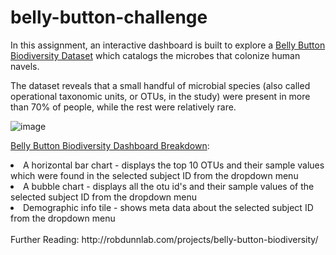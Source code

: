 # belly-button-challenge

In this assignment, an interactive dashboard is built to explore a [Belly Button Biodiversity Dataset](https://2u-data-curriculum-team.s3.amazonaws.com/dataviz-classroom/v1.1/14-Interactive-Web-Visualizations/02-Homework/samples.json) which catalogs the microbes that colonize human navels.

The dataset reveals that a small handful of microbial species (also called operational taxonomic units, or OTUs, in the study) were present in more than 70% of people, while the rest were relatively rare.

![image](https://github.com/lishanisrikaran/belly-button-challenge/assets/126973634/a485a5f2-c098-4cb9-9b8e-f5f7d97c4c79)

[Belly Button Biodiversity Dashboard Breakdown](https://lishanisrikaran.github.io/belly-button-challenge/):
<li> A horizontal bar chart - displays the top 10 OTUs and their sample values which were found in the selected subject ID from the dropdown menu</li>
<li> A bubble chart - displays all the otu id's and their sample values of the selected subject ID from the dropdown menu</li>
<li> Demographic info tile - shows meta data about the selected subject ID from the dropdown menu</li>
<br>
Further Reading:
http://robdunnlab.com/projects/belly-button-biodiversity/  
